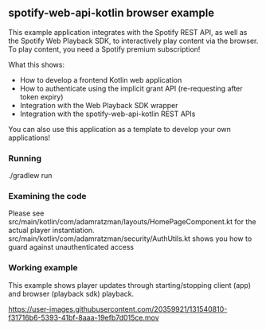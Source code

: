 

## spotify-web-api-kotlin browser example
This example application integrates with the Spotify REST API, as well as the Spotify Web Playback SDK, to interactively
play content via the browser. To play content, you need a Spotify premium subscription!

What this shows:
- How to develop a frontend Kotlin web application
- How to authenticate using the implicit grant API (re-requesting after token expiry)
- Integration with the Web Playback SDK wrapper
- Integration with the spotify-web-api-kotlin REST APIs

You can also use this application as a template to develop your own applications!

### Running
./gradlew run

### Examining the code
Please see src/main/kotlin/com/adamratzman/layouts/HomePageComponent.kt for the actual player instantiation.
src/main/kotlin/com/adamratzman/security/AuthUtils.kt shows you how to guard against unauthenticated access


### Working example
This example shows player updates through starting/stopping client (app) and browser (playback sdk) playback.

https://user-images.githubusercontent.com/20359921/131540810-f31716b6-5393-41bf-8aaa-19efb7d015ce.mov
